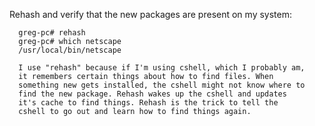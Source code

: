  Rehash and verify that the new packages are present on my system:

      greg-pc# rehash
      greg-pc# which netscape
      /usr/local/bin/netscape

      I use "rehash" because if I'm using cshell, which I probably am,
      it remembers certain things about how to find files. When
      something new gets installed, the cshell might not know where to
      find the new package. Rehash wakes up the cshell and updates
      it's cache to find things. Rehash is the trick to tell the
      cshell to go out and learn how to find things again.